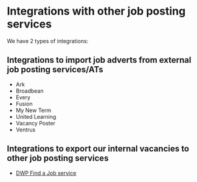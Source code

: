 # Integrations with other job posting services

We have 2 types of integrations:

## Integrations to import job adverts from external job posting services/ATs
- Ark
- Broadbean
- Every
- Fusion
- My New Term
- United Learning
- Vacancy Poster
- Ventrus

## Integrations to export our internal vacancies to other job posting services

- [DWP Find a Job service](integrations/dwp-find-a-job.md)
